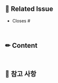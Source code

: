 ## 📌 Related Issue

<!-- 관련된 이슈 번호를 #과 함께 작성해주세요 -->

- Closes #

<br/>

## ✏ Content

<!-- 작업한 내용을 간단히 설명해주세요 -->

<br/>

## 📑 참고 사항

<!-- PR 승인 전 확인해야 할 사항들을 설명해주세요 (ex. 스크린샷, 코드) -->

